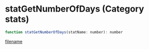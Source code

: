 # statGetNumberOfDays (Category stats)

```js
function statGetNumberOfDays(statName: number): number
```

[filename](statGetNumberOfDays_m.md ':include')